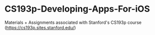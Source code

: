 # CS193p-Developing-Apps-For-iOS
Materials + Assignments associated with Stanford's CS193p course (https://cs193p.sites.stanford.edu/)
